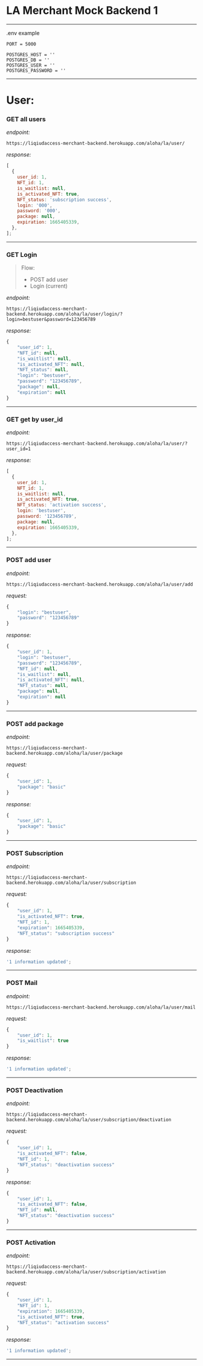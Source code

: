 # LA Merchant Mock Backend 1

---

.env example

```
PORT = 5000

POSTGRES_HOST = ''
POSTGRES_DB = ''
POSTGRES_USER = ''
POSTGRES_PASSWORD = ''
```

---

# User:

### GET all users

_endpoint:_

```
https://liqiudaccess-merchant-backend.herokuapp.com/aloha/la/user/
```

_response:_

```js
[
  {
    user_id: 1,
    NFT_id: 1,
    is_waitlist: null,
    is_activated_NFT: true,
    NFT_status: 'subscription success',
    login: '000',
    password: '000',
    package: null,
    expiration: 1665405339,
  },
];
```

---

### GET Login

> Flow:
>
> - POST add user
> - Login (current)

_endpoint:_

```
https://liqiudaccess-merchant-backend.herokuapp.com/aloha/la/user/login/?login=bestuser&password=123456789
```

_response:_

```js
{
    "user_id": 1,
    "NFT_id": null,
    "is_waitlist": null,
    "is_activated_NFT": null,
    "NFT_status": null,
    "login": "bestuser",
    "password": "123456789",
    "package": null,
    "expiration": null
}
```

---

### GET get by user_id

_endpoint:_

```
https://liqiudaccess-merchant-backend.herokuapp.com/aloha/la/user/?user_id=1
```

_response:_

```js
[
  {
    user_id: 1,
    NFT_id: 1,
    is_waitlist: null,
    is_activated_NFT: true,
    NFT_status: 'activation success',
    login: 'bestuser',
    password: '123456789',
    package: null,
    expiration: 1665405339,
  },
];
```

---

### POST add user

_endpoint:_

```
https://liqiudaccess-merchant-backend.herokuapp.com/aloha/la/user/add
```

_request:_

```js
{
    "login": "bestuser",
    "password": "123456789"
}
```

_response:_

```js
{
    "user_id": 1,
    "login": "bestuser",
    "password": "123456789",
    "NFT_id": null,
    "is_waitlist": null,
    "is_activated_NFT": null,
    "NFT_status": null,
    "package": null,
    "expiration": null
}
```

---

### POST add package

_endpoint:_

```
https://liqiudaccess-merchant-backend.herokuapp.com/aloha/la/user/package
```

_request:_

```js
{
    "user_id": 1,
    "package": "basic"
}
```

_response:_

```js
{
    "user_id": 1,
    "package": "basic"
}
```

---

### POST Subscription

_endpoint:_

```
https://liqiudaccess-merchant-backend.herokuapp.com/aloha/la/user/subscription
```

_request:_

```js
{
    "user_id": 1,
    "is_activated_NFT": true,
    "NFT_id": 1,
    "expiration": 1665405339,
    "NFT_status": "subscription success"
}
```

_response:_

```js
'1 information updated';
```

---

### POST Mail

_endpoint:_

```
https://liqiudaccess-merchant-backend.herokuapp.com/aloha/la/user/mail
```

_request:_

```js
{
    "user_id": 1,
    "is_waitlist": true
}
```

_response:_

```js
'1 information updated';
```

---

### POST Deactivation

_endpoint:_

```
https://liqiudaccess-merchant-backend.herokuapp.com/aloha/la/user/subscription/deactivation
```

_request:_

```js
{
    "user_id": 1,
    "is_activated_NFT": false,
    "NFT_id": 1,
    "NFT_status": "deactivation success"
}
```

_response:_

```js
{
    "user_id": 1,
    "is_activated_NFT": false,
    "NFT_id": null,
    "NFT_status": "deactivation success"
}
```

---

### POST Activation

_endpoint:_

```
https://liqiudaccess-merchant-backend.herokuapp.com/aloha/la/user/subscription/activation
```

_request:_

```js
{
    "user_id": 1,
    "NFT_id": 1,
    "expiration": 1665405339,
    "is_activated_NFT": true,
    "NFT_status": "activation success"
}
```

_response:_

```js
'1 information updated';
```

---
